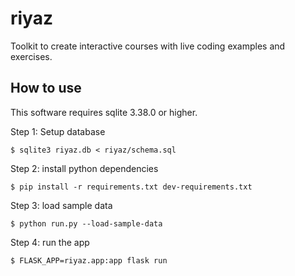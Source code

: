 # riyaz

Toolkit to create interactive courses with live coding examples and exercises.

## How to use

This software requires sqlite 3.38.0 or higher.

Step 1: Setup database

```
$ sqlite3 riyaz.db < riyaz/schema.sql
```

Step 2: install python dependencies

```
$ pip install -r requirements.txt dev-requirements.txt
```

Step 3: load sample data

```
$ python run.py --load-sample-data
```

Step 4: run the app

```
$ FLASK_APP=riyaz.app:app flask run
```





